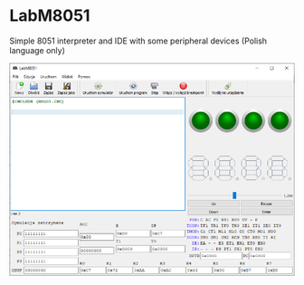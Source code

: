 # LabM8051

Simple 8051 interpreter and IDE with some peripheral devices (Polish language only)

![screenshot](./screenshot1.png)
